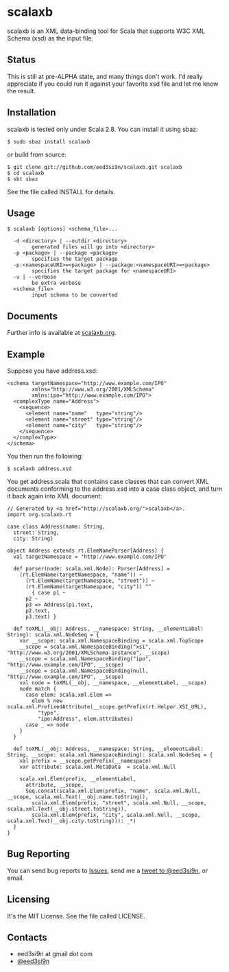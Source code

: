 scalaxb
=======

scalaxb is an XML data-binding tool for Scala that supports W3C XML 
Schema (xsd) as the input file.

Status
------

This is still at pre-ALPHA state, and many things don't work.
I'd really appreciate if you could run it against your favorite xsd
file and let me know the result.

Installation
------------

scalaxb is tested only under Scala 2.8. You can install it using sbaz:

    $ sudo sbaz install scalaxb

or build from source:

    $ git clone git://github.com/eed3si9n/scalaxb.git scalaxb
    $ cd scalaxb
    $ sbt sbaz

See the file called INSTALL for details.

Usage
-----

    $ scalaxb [options] <schema_file>...

      -d <directory> | --outdir <directory>
            generated files will go into <directory>
      -p <package> | --package <package>
            specifies the target package
      -p:<namespaceURI>=<package> | --package:<namespaceURI>=<package>
            specifies the target package for <namespaceURI>
      -v | --verbose
            be extra verbose
      <schema_file>
            input schema to be converted

Documents
---------

Further info is available at [scalaxb.org](http://scalaxb.org/).

Example
-------

Suppose you have address.xsd:

    <schema targetNamespace="http://www.example.com/IPO"
            xmlns="http://www.w3.org/2001/XMLSchema"
            xmlns:ipo="http://www.example.com/IPO">
      <complexType name="Address">
        <sequence>
          <element name="name"   type="string"/>
          <element name="street" type="string"/>
          <element name="city"   type="string"/>
        </sequence>
      </complexType>
    </schema>

You then run the following:

    $ scalaxb address.xsd
  
You get address.scala that contains case classes that can convert XML 
documents conforming to the address.xsd into a case class object, and turn it back again
into XML document:

    // Generated by <a href="http://scalaxb.org/">scalaxb</a>.
    import org.scalaxb.rt

    case class Address(name: String,
      street: String,
      city: String)

    object Address extends rt.ElemNameParser[Address] {
      val targetNamespace = "http://www.example.com/IPO"
  
      def parser(node: scala.xml.Node): Parser[Address] =
        (rt.ElemName(targetNamespace, "name")) ~ 
          (rt.ElemName(targetNamespace, "street")) ~ 
          (rt.ElemName(targetNamespace, "city")) ^^
            { case p1 ~ 
          p2 ~ 
          p3 => Address(p1.text,
          p2.text,
          p3.text) }
        
      def toXML(__obj: Address, __namespace: String, __elementLabel: String): scala.xml.NodeSeq = {
        var __scope: scala.xml.NamespaceBinding = scala.xml.TopScope
        __scope = scala.xml.NamespaceBinding("xsi", "http://www.w3.org/2001/XMLSchema-instance", __scope)
        __scope = scala.xml.NamespaceBinding("ipo", "http://www.example.com/IPO", __scope)
        __scope = scala.xml.NamespaceBinding(null, "http://www.example.com/IPO", __scope)
        val node = toXML(__obj, __namespace, __elementLabel, __scope)
        node match {
          case elem: scala.xml.Elem =>
            elem % new scala.xml.PrefixedAttribute(__scope.getPrefix(rt.Helper.XSI_URL),
              "type",
              "ipo:Address", elem.attributes)
          case _ => node
        }
      }
  
      def toXML(__obj: Address, __namespace: String, __elementLabel: String, __scope: scala.xml.NamespaceBinding): scala.xml.NodeSeq = {
        val prefix = __scope.getPrefix(__namespace)
        var attribute: scala.xml.MetaData  = scala.xml.Null
    
        scala.xml.Elem(prefix, __elementLabel,
          attribute, __scope,
          Seq.concat(scala.xml.Elem(prefix, "name", scala.xml.Null, __scope, scala.xml.Text(__obj.name.toString)),
            scala.xml.Elem(prefix, "street", scala.xml.Null, __scope, scala.xml.Text(__obj.street.toString)),
            scala.xml.Elem(prefix, "city", scala.xml.Null, __scope, scala.xml.Text(__obj.city.toString))): _*)
      }
    }


Bug Reporting
-------------

You can send bug reports to [Issues](http://github.com/eed3si9n/scalaxb/issues),
send me a [tweet to @eed3si9n](http://twitter.com/eed3si9n), or email.

Licensing
---------

It's the MIT License. See the file called LICENSE.
     
Contacts
--------

- eed3si9n at gmail dot com
- [@eed3si9n](http://twitter.com/eed3si9n)
